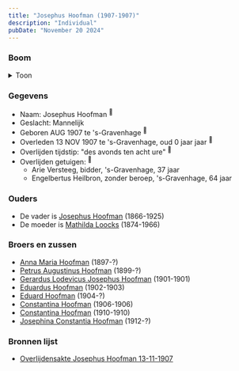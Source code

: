 ```yaml
---
title: "Josephus Hoofman (1907-1907)"
description: "Individual"
pubDate: "November 20 2024"
---
```


### Boom
<details><summary>Toon</summary>

![test](https://www.plantuml.com/plantuml/svg/ZPBRJW9138RlvoaQkV2AP641NK88Oi1354qyt9BPdSfETdQ6J6SbnF3kLbWFqIZUJTh-xVUtCw8WVQXA8wZGTYczB26LMR7mhhBgr1dd8NXfYLDeWyYrGiYqpmpktbWkmnfAB5Fqj0jHG8ykh9SeldJDZ2I25m40O-SL-ljSPuL5ei6WbDeEXn2BZH27SBiTHMAdEBXqXCky8ZXtxgcKzW0amKKKHUqkG6CIJxlJCVTzUT9er0O6_LIcwtdgGZ3O7qAx0oSFPz0wxlNWp4jPhRwKKb4PCvTMpJFlY5B7F6-QDbm-pA2Ly8X3QhBi6Mqk5yY0DTMr3BasIiALSrb1xr2jfCDGq_4adiH_GNNXRdBBK4STjcK3Mas4_m0xhi7Op2zWW_uAbT9syLQUmEpcaSSalItWbBVMwq33w4KUrcYCMp7aHjJRR3Rh2b4x-GpKIWvmgXr5Ojzrk0O-3hl_IjiJ9T7HDrTx5zAATmv_IlahZT0g_jgl)
</details>

### Gegevens
- Naam: Josephus Hoofman <sup><a href="../s00340/" style="text-decoration:none" title="Overlijdensakte Josephus Hoofman 13-11-1907">:link:</a></sup>
- Geslacht: Mannelijk
- Geboren AUG 1907 te 's-Gravenhage <sup><a href="../s00340/" style="text-decoration:none" title="Overlijdensakte Josephus Hoofman 13-11-1907">:link:</a></sup>
- Overleden 13 NOV 1907 te 's-Gravenhage, oud 0 jaar jaar <sup><a href="../s00340/" style="text-decoration:none" title="Overlijdensakte Josephus Hoofman 13-11-1907">:link:</a></sup>
- Overlijden tijdstip: "des avonds ten acht ure" <sup><a href="../s00340/" style="text-decoration:none" title="Overlijdensakte Josephus Hoofman 13-11-1907">:link:</a></sup>
- Overlijden getuigen: <sup><a href="../s00340/" style="text-decoration:none" title="Overlijdensakte Josephus Hoofman 13-11-1907">:link:</a></sup>
  - Arie Versteeg, bidder, \'s-Gravenhage, 37 jaar
  - Engelbertus Heilbron, zonder beroep, \'s-Gravenhage, 64 jaar

### Ouders
- De vader is [Josephus Hoofman](../i00025/) (1866-1925)
- De moeder is [Mathilda Loocks](../i00194/) (1874-1966)

### Broers en zussen
- [Anna Maria Hoofman](../i00203/) (1897-?)
- [Petrus Augustinus Hoofman](../i00195/) (1899-?)
- [Gerardus Lodevicus Josephus Hoofman](../i00196/) (1901-1901)
- [Eduardus Hoofman](../i00197/) (1902-1903)
- [Eduard Hoofman](../i00198/) (1904-?)
- [Constantina Hoofman](../i00199/) (1906-1906)
- [Constantina Hoofman](../i00201/) (1910-1910)
- [Josephina Constantia Hoofman](../i00202/) (1912-?)

### Bronnen lijst
- [Overlijdensakte Josephus Hoofman 13-11-1907](../s00340/)